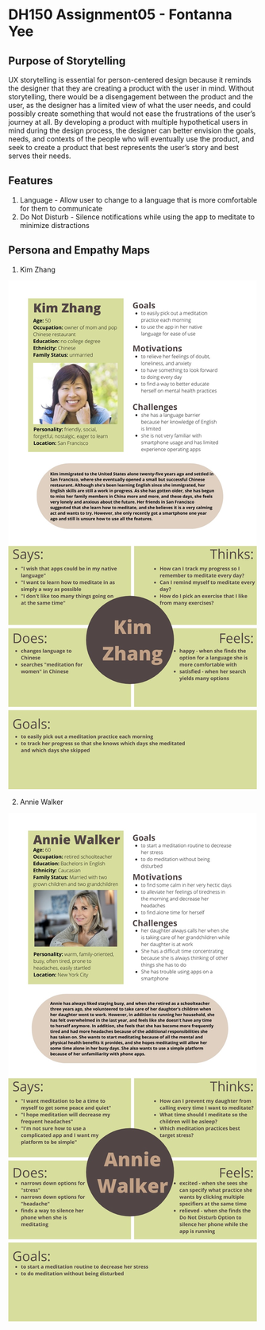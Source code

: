 # DH150 Assignment05 - Fontanna Yee
## Purpose of Storytelling

UX storytelling is essential for person-centered design because it reminds the designer that they are creating a product with the user in mind. Without storytelling, there would be a disengagement between the product and the user, as the designer has a limited view of what the user needs, and could possibly create something that would not ease the frustrations of the user’s journey at all. By developing a product with multiple hypothetical users in mind during the design process, the designer can better envision the goals, needs, and contexts of the people who will eventually use the product, and seek to create a product that best represents the user’s story and best serves their needs. 

## Features
1) Language - Allow user to change to a language that is more comfortable for them to communicate
2) Do Not Disturb - Silence notifications while using the app to meditate to minimize distractions 

## Persona and Empathy Maps
1) Kim Zhang

![Kim Persona](1.jpg)

2) Annie Walker

![Annie Persona](2.jpg)


